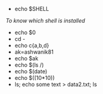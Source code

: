 * echo $SHELL

*To know which shell is installed*

* echo $0
* cd -
* echo c{a,b,d}
* ak=ashwanik81
* echo $ak
* echo $(ls /)
* echo $(date)
* echo $((10*10))
* ls; echo some text > data2.txt; ls
